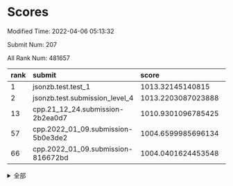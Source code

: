 # Scores

Modified Time: 2022-04-06 05:13:32

Submit Num: 207

All Rank Num: 481657

| rank |               submit               |       score        |       sigma        | pk_num |
| :--- | :--------------------------------- | :----------------- | :----------------- | :----- |
| 1    | jsonzb.test.test_1                 | 1013.32145140815   | 0.8072521714228246 | 9306   |
| 2    | jsonzb.test.submission_level_4     | 1013.2203087023888 | 0.8221628979937358 | 9304   |
| 13   | cpp.21_12_24.submission-2b2ea0d7   | 1010.9301096785425 | 0.7843291505232952 | 9307   |
| 57   | cpp.2022_01_09.submission-5b0e3de2 | 1004.6599985696134 | 0.7121000940152065 | 9303   |
| 66   | cpp.2022_01_09.submission-816672bd | 1004.0401624453548 | 0.7175277026531891 | 9304   |


<details>
<summary>全部</summary>

| rank |                 submit                 |       score        |       sigma        | pk_num |
| :--- | :------------------------------------- | :----------------- | :----------------- | :----- |
| 1    | jsonzb.test.test_1                     | 1013.32145140815   | 0.8072521714228246 | 9306   |
| 2    | jsonzb.test.submission_level_4         | 1013.2203087023888 | 0.8221628979937358 | 9304   |
| 3    | gobigger.level_3.submission_level_3_41 | 1012.0936041421743 | 0.7857258256209965 | 9307   |
| 4    | gobigger.level_3.submission_level_3_47 | 1011.7947502939276 | 0.7646637633692673 | 9307   |
| 5    | gobigger.level_3.submission_level_3_20 | 1011.4855775907312 | 0.7810030087487231 | 9310   |
| 6    | gobigger.level_3.submission_level_3_45 | 1011.4077448206993 | 0.7921815922890038 | 9308   |
| 7    | gobigger.level_3.submission_level_3_14 | 1011.3596610017004 | 0.7694572658066822 | 9307   |
| 8    | gobigger.level_3.submission_level_3_36 | 1011.211703397671  | 0.7779514958699939 | 9309   |
| 9    | gobigger.level_3.submission_level_3_22 | 1011.0860979997133 | 0.7825408289919498 | 9306   |
| 10   | gobigger.level_3.submission_level_3_35 | 1011.0837228479334 | 0.7940012146373011 | 9307   |
| 11   | gobigger.level_3.submission_level_3_18 | 1011.0050984707461 | 0.7893429242914409 | 9309   |
| 12   | gobigger.level_3.submission_level_3_49 | 1010.9867817586755 | 0.7769139910997362 | 9303   |
| 13   | cpp.21_12_24.submission-2b2ea0d7       | 1010.9301096785425 | 0.7843291505232952 | 9307   |
| 14   | gobigger.level_3.submission_level_3_5  | 1010.7468401757202 | 0.7681332867508227 | 9307   |
| 15   | gobigger.level_3.submission_level_3_25 | 1010.6526920981267 | 0.7631460162592864 | 9306   |
| 16   | gobigger.level_3.submission_level_3_37 | 1010.6368659807971 | 0.7669926356072552 | 9305   |
| 17   | gobigger.level_3.submission_level_3_2  | 1010.4005442443734 | 0.7835327212637312 | 9307   |
| 18   | gobigger.level_3.submission_level_3_48 | 1010.3774049583841 | 0.759459148379522  | 9312   |
| 19   | gobigger.level_3.submission_level_3_39 | 1010.3668396980886 | 0.7756522338610451 | 9308   |
| 20   | gobigger.level_3.submission_level_3_21 | 1010.349064647904  | 0.7601239382114173 | 9307   |
| 21   | gobigger.level_3.submission_level_3_16 | 1010.2998331126278 | 0.7650316183937979 | 9303   |
| 22   | gobigger.level_3.submission_level_3_13 | 1010.2924860434587 | 0.7749374339058306 | 9308   |
| 23   | gobigger.level_3.submission_level_3_12 | 1010.2921848546506 | 0.7628331922061893 | 9311   |
| 24   | gobigger.level_3.submission_level_3_1  | 1010.1998781127287 | 0.7439013455979372 | 9306   |
| 25   | gobigger.level_3.submission_level_3_43 | 1010.1981211196484 | 0.7414905427500929 | 9308   |
| 26   | gobigger.level_3.submission_level_3_28 | 1010.1419091464928 | 0.7558440941962477 | 9311   |
| 27   | gobigger.level_3.submission_level_3_17 | 1010.0947634268103 | 0.7560204527862783 | 9310   |
| 28   | gobigger.level_3.submission_level_3_23 | 1009.9350044493324 | 0.7533549418171774 | 9305   |
| 29   | gobigger.level_3.submission_level_3_40 | 1009.8360037805693 | 0.7568993970645708 | 9307   |
| 30   | gobigger.level_3.submission_level_3_19 | 1009.8135276340531 | 0.7605889826509012 | 9310   |
| 31   | gobigger.level_3.submission_level_3_42 | 1009.7877764251112 | 0.749830985537649  | 9304   |
| 32   | gobigger.level_3.submission_level_3_44 | 1009.752460345654  | 0.7589395238561458 | 9305   |
| 33   | gobigger.level_3.submission_level_3_31 | 1009.6669437234518 | 0.7526360606468242 | 9309   |
| 34   | gobigger.level_3.submission_level_3_4  | 1009.635086931199  | 0.7580230072274274 | 9308   |
| 35   | gobigger.level_3.submission_level_3_10 | 1009.6174560978156 | 0.7488413872897409 | 9308   |
| 36   | gobigger.level_3.submission_level_3_27 | 1009.5684955436685 | 0.7525156216591468 | 9310   |
| 37   | gobigger.level_3.submission_level_3_3  | 1009.4826349709153 | 0.7598288074447999 | 9304   |
| 38   | gobigger.level_3.submission_level_3_30 | 1009.4806538363106 | 0.7466699286862024 | 9306   |
| 39   | gobigger.level_3.submission_level_3_32 | 1009.4742765976622 | 0.7592138804363677 | 9311   |
| 40   | gobigger.level_3.submission_level_3_34 | 1009.4412850312732 | 0.7681840745704483 | 9306   |
| 41   | gobigger.level_3.submission_level_3_11 | 1009.4115747446813 | 0.7395952434622491 | 9308   |
| 42   | gobigger.level_3.submission_level_3_24 | 1009.3304837784252 | 0.7553437355173899 | 9311   |
| 43   | gobigger.level_3.submission_level_3_7  | 1009.221414254824  | 0.7524289810057074 | 9306   |
| 44   | gobigger.level_3.submission_level_3_29 | 1009.1954061514326 | 0.7553943905066882 | 9307   |
| 45   | gobigger.level_3.submission_level_3_9  | 1009.1680369482611 | 0.7394903533862749 | 9307   |
| 46   | gobigger.level_3.submission_level_3_26 | 1009.1266354570536 | 0.7539369061910639 | 9305   |
| 47   | gobigger.level_3.submission_level_3_46 | 1009.045816376455  | 0.7368215245135957 | 9310   |
| 48   | gobigger.level_3.submission_level_3_38 | 1008.8076442503948 | 0.7563345980083674 | 9305   |
| 49   | gobigger.level_3.submission_level_3_8  | 1008.6861620872404 | 0.7478626802683899 | 9308   |
| 50   | gobigger.level_3.submission_level_3_15 | 1008.5426330882445 | 0.7231750362753215 | 9306   |
| 51   | gobigger.level_3.submission_level_3_0  | 1008.4286097621244 | 0.7371843679001239 | 9306   |
| 52   | gobigger.level_3.submission_level_3_33 | 1008.2418904241161 | 0.7433755342518332 | 9302   |
| 53   | gobigger.level_3.submission_level_3_6  | 1007.9880378524563 | 0.7681385025852371 | 9310   |
| 54   | gobigger.level_1.submission_level_1_2  | 1005.4197403705964 | 0.7152280625121209 | 9304   |
| 55   | gobigger.level_1.submission_level_1_34 | 1005.1407690703269 | 0.7240224142719575 | 9306   |
| 56   | gobigger.level_1.submission_level_1_26 | 1004.7957240534421 | 0.714347730491418  | 9309   |
| 57   | cpp.2022_01_09.submission-5b0e3de2     | 1004.6599985696134 | 0.7121000940152065 | 9303   |
| 58   | gobigger.level_1.submission_level_1_35 | 1004.4866139317644 | 0.7244330965696478 | 9301   |
| 59   | gobigger.level_1.submission_level_1_43 | 1004.2283963006594 | 0.7174652291363472 | 9303   |
| 60   | gobigger.level_1.submission_level_1_20 | 1004.1783371243611 | 0.724667377413169  | 9309   |
| 61   | gobigger.level_1.submission_level_1_19 | 1004.1761073870904 | 0.7182604672318862 | 9305   |
| 62   | gobigger.level_1.submission_level_1_36 | 1004.1484338075826 | 0.7048996817819115 | 9307   |
| 63   | gobigger.level_1.submission_level_1_31 | 1004.0964205760217 | 0.7197733631026213 | 9307   |
| 64   | gobigger.level_1.submission_level_1_39 | 1004.0751390216432 | 0.7136677585412455 | 9307   |
| 65   | gobigger.level_1.submission_level_1_38 | 1004.0741977474579 | 0.7193696472525203 | 9307   |
| 66   | cpp.2022_01_09.submission-816672bd     | 1004.0401624453548 | 0.7175277026531891 | 9304   |
| 67   | gobigger.level_1.submission_level_1_45 | 1003.9284861361949 | 0.7113592039109868 | 9307   |
| 68   | gobigger.level_1.submission_level_1_11 | 1003.8841895557853 | 0.7235006025432404 | 9308   |
| 69   | gobigger.level_1.submission_level_1_13 | 1003.7403884019835 | 0.7286910222278592 | 9308   |
| 70   | gobigger.level_1.submission_level_1_42 | 1003.7262518156354 | 0.7089426625630225 | 9308   |
| 71   | gobigger.level_1.submission_level_1_0  | 1003.6625518032818 | 0.7218246273445117 | 9309   |
| 72   | gobigger.level_1.submission_level_1_37 | 1003.660378262617  | 0.7244723569709578 | 9312   |
| 73   | gobigger.level_1.submission_level_1_10 | 1003.6566655202192 | 0.6998161951144058 | 9306   |
| 74   | gobigger.level_1.submission_level_1_30 | 1003.6173990029729 | 0.7175176076949075 | 9308   |
| 75   | gobigger.level_1.submission_level_1_25 | 1003.5021159808699 | 0.716246543537746  | 9306   |
| 76   | gobigger.level_1.submission_level_1_33 | 1003.485908381695  | 0.7056648561232471 | 9306   |
| 77   | gobigger.level_1.submission_level_1_49 | 1003.4611345088434 | 0.7158073032171696 | 9308   |
| 78   | gobigger.level_1.submission_level_1_5  | 1003.3839457045284 | 0.7139358145937936 | 9309   |
| 79   | gobigger.level_1.submission_level_1_47 | 1003.3191669246322 | 0.7100081558878498 | 9300   |
| 80   | gobigger.level_1.submission_level_1_48 | 1003.2803893476449 | 0.7200050335677394 | 9309   |
| 81   | gobigger.level_1.submission_level_1_29 | 1003.2448977453722 | 0.7199051470465523 | 9299   |
| 82   | gobigger.level_1.submission_level_1_15 | 1003.2332384662382 | 0.7155607335041178 | 9310   |
| 83   | gobigger.level_1.submission_level_1_3  | 1003.1715427125471 | 0.7149588778829057 | 9311   |
| 84   | gobigger.level_1.submission_level_1_16 | 1003.0890830765009 | 0.71977053814697   | 9310   |
| 85   | gobigger.level_1.submission_level_1_1  | 1003.0260160408598 | 0.7202485165896304 | 9308   |
| 86   | gobigger.level_1.submission_level_1_12 | 1002.9696439757859 | 0.7125820334920899 | 9311   |
| 87   | gobigger.level_1.submission_level_1_27 | 1002.9402300100694 | 0.7218685139839564 | 9309   |
| 88   | gobigger.level_1.submission_level_1_17 | 1002.9172748793275 | 0.7093613069614758 | 9311   |
| 89   | gobigger.level_1.submission_level_1_6  | 1002.9126158136612 | 0.7153703272558882 | 9309   |
| 90   | gobigger.level_1.submission_level_1_4  | 1002.834082841368  | 0.714076573586219  | 9306   |
| 91   | gobigger.level_1.submission_level_1_24 | 1002.8183042496821 | 0.7046817385291958 | 9307   |
| 92   | gobigger.level_1.submission_level_1_7  | 1002.687185184973  | 0.7019861974077594 | 9307   |
| 93   | gobigger.level_1.submission_level_1_23 | 1002.6437933586224 | 0.7147937054794516 | 9312   |
| 94   | gobigger.level_1.submission_level_1_21 | 1002.6135336347003 | 0.7131636908366674 | 9313   |
| 95   | gobigger.level_1.submission_level_1_41 | 1002.6125271003219 | 0.7092512299526108 | 9307   |
| 96   | gobigger.level_1.submission_level_1_18 | 1002.6101358626634 | 0.7288135085447839 | 9312   |
| 97   | gobigger.level_1.submission_level_1_44 | 1002.5542875307368 | 0.7087226592444393 | 9308   |
| 98   | gobigger.level_1.submission_level_1_46 | 1002.4750992215186 | 0.7115744509708221 | 9311   |
| 99   | gobigger.level_1.submission_level_1_8  | 1002.4312615735619 | 0.7227013515780744 | 9309   |
| 100  | gobigger.level_1.submission_level_1_40 | 1002.3949260585812 | 0.7110346836796068 | 9305   |
| 101  | gobigger.level_1.submission_level_1_28 | 1002.3755613059608 | 0.709008249998971  | 9307   |
| 102  | gobigger.level_1.submission_level_1_14 | 1002.3624828599897 | 0.7117777765972154 | 9306   |
| 103  | gobigger.level_1.submission_level_1_22 | 1002.2842739734534 | 0.715300638455754  | 9310   |
| 104  | gobigger.level_1.submission_level_1_9  | 1001.6320102244999 | 0.7179687277750898 | 9307   |
| 105  | gobigger.level_1.submission_level_1_32 | 1001.331971306386  | 0.712981138472205  | 9311   |
| 106  | gobigger.random.submission_random_13   | 997.4072047082033  | 0.7028115281084888 | 9306   |
| 107  | gobigger.random.submission_random_39   | 997.0437721148697  | 0.7059201078346542 | 9306   |
| 108  | gobigger.random.submission_random_48   | 996.8854439357152  | 0.7071893911143455 | 9306   |
| 109  | gobigger.random.submission_random_41   | 996.8752193288195  | 0.7171556627780196 | 9307   |
| 110  | gobigger.random.submission_random_38   | 996.6839157680246  | 0.7153183852031835 | 9309   |
| 111  | gobigger.random.submission_random_6    | 996.6758299332707  | 0.7353426185427325 | 9306   |
| 112  | gobigger.random.submission_random_7    | 996.6523991380641  | 0.7157988022327256 | 9304   |
| 113  | gobigger.random.submission_random_22   | 996.5716043947718  | 0.7056579924179411 | 9310   |
| 114  | gobigger.random.submission_random_31   | 996.4774387758773  | 0.7061064130726673 | 9305   |
| 115  | gobigger.random.submission_random_46   | 996.3993231119497  | 0.7126474002696976 | 9309   |
| 116  | gobigger.random.submission_random_20   | 996.3975679596784  | 0.6972485541331449 | 9313   |
| 117  | gobigger.random.submission_random_10   | 996.3959449432128  | 0.7020905488344469 | 9305   |
| 118  | gobigger.random.submission_random_0    | 996.3790147241674  | 0.7002754276499866 | 9310   |
| 119  | gobigger.random.submission_random_14   | 996.3430308700647  | 0.7157851189878366 | 9310   |
| 120  | gobigger.random.submission_random_11   | 996.3363442832525  | 0.7121693426362314 | 9309   |
| 121  | gobigger.random.submission_random_12   | 996.3160462929953  | 0.7267002801231291 | 9309   |
| 122  | gobigger.random.submission_random_26   | 996.2729165652496  | 0.7055894800723392 | 9301   |
| 123  | gobigger.random.submission_random_32   | 996.2299473605876  | 0.7013543849275768 | 9308   |
| 124  | gobigger.random.submission_random_9    | 996.2172250043585  | 0.7182153219256558 | 9307   |
| 125  | gobigger.random.submission_random_37   | 996.1952888979284  | 0.6963546495930891 | 9305   |
| 126  | gobigger.random.submission_random_16   | 996.1648769985943  | 0.7129134995462115 | 9309   |
| 127  | gobigger.random.submission_random_23   | 996.1473203106589  | 0.6961999612538292 | 9303   |
| 128  | gobigger.random.submission_random_1    | 996.1459011851996  | 0.7086483628722988 | 9309   |
| 129  | gobigger.random.submission_random_40   | 996.0481031985056  | 0.7128588881562866 | 9307   |
| 130  | gobigger.random.submission_random_8    | 995.9895040150068  | 0.6990235309116846 | 9308   |
| 131  | gobigger.random.submission_random_25   | 995.978963537242   | 0.7037102374433462 | 9304   |
| 132  | gobigger.random.submission_random_36   | 995.9499954438414  | 0.7244288872044733 | 9307   |
| 133  | gobigger.random.submission_random_17   | 995.9448161742417  | 0.7152837798321575 | 9304   |
| 134  | gobigger.random.submission_random_43   | 995.9263607313279  | 0.7104853796226295 | 9310   |
| 135  | gobigger.random.submission_random_5    | 995.9027837267322  | 0.7061201764379288 | 9306   |
| 136  | gobigger.random.submission_random_18   | 995.8772918133114  | 0.7032358998951479 | 9311   |
| 137  | gobigger.random.submission_random_34   | 995.8742502785209  | 0.7092392992201235 | 9313   |
| 138  | gobigger.random.submission_random_24   | 995.8537771904398  | 0.7241803836559555 | 9306   |
| 139  | gobigger.random.submission_random_3    | 995.8508326985349  | 0.7045368422533163 | 9304   |
| 140  | gobigger.random.submission_random_44   | 995.7680764599654  | 0.7034559722079672 | 9308   |
| 141  | gobigger.random.submission_random_45   | 995.7608789045951  | 0.7096847492392953 | 9306   |
| 142  | gobigger.random.submission_random_27   | 995.7237052205874  | 0.6975863556124238 | 9302   |
| 143  | gobigger.random.submission_random_42   | 995.6777580462309  | 0.7100439246475235 | 9309   |
| 144  | gobigger.random.submission_random_33   | 995.6725215929298  | 0.7182848468551405 | 9303   |
| 145  | gobigger.random.submission_random_30   | 995.6557966746022  | 0.7081539543885594 | 9308   |
| 146  | gobigger.random.submission_random_2    | 995.6291403207904  | 0.7037486474766835 | 9310   |
| 147  | gobigger.random.submission_random_35   | 995.5666626109439  | 0.7186357248873892 | 9311   |
| 148  | gobigger.random.submission_random_49   | 995.5503524183539  | 0.7136717738809001 | 9308   |
| 149  | gobigger.random.submission_random_28   | 995.5049161428045  | 0.7115059605225024 | 9312   |
| 150  | gobigger.random.submission_random_21   | 995.4440526740224  | 0.6964979477691098 | 9303   |
| 151  | gobigger.random.submission_random_15   | 995.130486340925   | 0.7319061279691369 | 9306   |
| 152  | gobigger.random.submission_random_19   | 994.9953308447641  | 0.7127120743078221 | 9310   |
| 153  | gobigger.random.submission_random_47   | 994.9052713609304  | 0.7190526173482225 | 9301   |
| 154  | gobigger.level_2.submission_level_2_16 | 994.8811554477279  | 0.7339374550750257 | 9310   |
| 155  | gobigger.random.submission_random_4    | 994.8704071897005  | 0.715556066752534  | 9310   |
| 156  | gobigger.level_2.submission_level_2_38 | 994.4622038975996  | 0.7233978567340856 | 9308   |
| 157  | gobigger.random.submission_random_29   | 993.885365451195   | 0.7282203211205373 | 9304   |
| 158  | gobigger.level_2.submission_level_2_39 | 993.505670527343   | 0.726158001697426  | 9309   |
| 159  | gobigger.level_2.submission_level_2_18 | 993.3043749554993  | 0.7154215860645343 | 9307   |
| 160  | gobigger.level_2.submission_level_2_6  | 993.1761506760299  | 0.7402977955848807 | 9309   |
| 161  | gobigger.level_2.submission_level_2_13 | 993.0790716261902  | 0.7515391282588968 | 9306   |
| 162  | gobigger.level_2.submission_level_2_32 | 993.0780231578312  | 0.7358478452575985 | 9311   |
| 163  | gobigger.level_2.submission_level_2_35 | 993.0514015737187  | 0.7554376201256818 | 9311   |
| 164  | gobigger.level_2.submission_level_2_47 | 993.0254731937474  | 0.7282410530869203 | 9306   |
| 165  | gobigger.level_2.submission_level_2_29 | 992.9412162366646  | 0.7442765942093769 | 9307   |
| 166  | gobigger.level_2.submission_level_2_40 | 992.9063361994909  | 0.7396712921389033 | 9306   |
| 167  | gobigger.level_2.submission_level_2_5  | 992.753783349092   | 0.7443956015968216 | 9304   |
| 168  | gobigger.level_2.submission_level_2_31 | 992.7534073624834  | 0.7362741632903725 | 9306   |
| 169  | gobigger.level_2.submission_level_2_23 | 992.7421355892928  | 0.7479831676872011 | 9305   |
| 170  | gobigger.level_2.submission_level_2_10 | 992.5971792877384  | 0.7303758406553515 | 9306   |
| 171  | gobigger.level_2.submission_level_2_25 | 992.5798870933027  | 0.7656471083838063 | 9307   |
| 172  | gobigger.level_2.submission_level_2_36 | 992.5380841734384  | 0.755856281299996  | 9308   |
| 173  | gobigger.level_2.submission_level_2_43 | 992.5368176077934  | 0.7455898618852514 | 9309   |
| 174  | gobigger.level_2.submission_level_2_14 | 992.519945095488   | 0.7522606937301648 | 9310   |
| 175  | gobigger.level_2.submission_level_2_7  | 992.4674880332825  | 0.7636615849299278 | 9302   |
| 176  | gobigger.level_2.submission_level_2_46 | 992.4398425886047  | 0.7185429648820882 | 9311   |
| 177  | gobigger.level_2.submission_level_2_48 | 992.4355111613216  | 0.7549774613368513 | 9312   |
| 178  | gobigger.level_2.submission_level_2_11 | 992.4352775488566  | 0.7304753495716374 | 9306   |
| 179  | gobigger.level_2.submission_level_2_34 | 992.4152908204509  | 0.7401364637747828 | 9307   |
| 180  | gobigger.level_2.submission_level_2_45 | 992.3371038677619  | 0.7702735196007108 | 9301   |
| 181  | gobigger.level_2.submission_level_2_30 | 992.330775922796   | 0.7561744348974533 | 9307   |
| 182  | gobigger.level_2.submission_level_2_0  | 992.1979530388822  | 0.7423514856662597 | 9308   |
| 183  | gobigger.level_2.submission_level_2_33 | 992.0904316994822  | 0.7484702270304877 | 9308   |
| 184  | gobigger.level_2.submission_level_2_17 | 992.0466742927238  | 0.7416040645244215 | 9311   |
| 185  | gobigger.level_2.submission_level_2_21 | 991.9842857662453  | 0.7539427748063025 | 9311   |
| 186  | gobigger.level_2.submission_level_2_27 | 991.928966481294   | 0.7526595964908688 | 9306   |
| 187  | gobigger.level_2.submission_level_2_49 | 991.7607624512223  | 0.7408092721457823 | 9308   |
| 188  | gobigger.level_2.submission_level_2_19 | 991.7361820649359  | 0.7587176509665934 | 9308   |
| 189  | gobigger.level_2.submission_level_2_3  | 991.7137168847822  | 0.7623896276254041 | 9307   |
| 190  | gobigger.level_2.submission_level_2_44 | 991.5183183255642  | 0.7716735213920042 | 9309   |
| 191  | gobigger.level_2.submission_level_2_12 | 991.4847819703073  | 0.7531186062133723 | 9309   |
| 192  | gobigger.level_2.submission_level_2_4  | 991.4825273626666  | 0.7456403352921107 | 9308   |
| 193  | gobigger.level_2.submission_level_2_37 | 991.466013522227   | 0.7591335892971239 | 9304   |
| 194  | gobigger.level_2.submission_level_2_28 | 991.4510862294916  | 0.7404092769857135 | 9306   |
| 195  | gobigger.level_2.submission_level_2_22 | 991.4486273772862  | 0.7535372963861672 | 9311   |
| 196  | gobigger.level_2.submission_level_2_42 | 991.4287475240211  | 0.7362135747961583 | 9308   |
| 197  | gobigger.level_2.submission_level_2_15 | 991.392006694282   | 0.7667181069369396 | 9309   |
| 198  | gobigger.level_2.submission_level_2_26 | 991.3311719201942  | 0.7589186973142397 | 9307   |
| 199  | gobigger.level_2.submission_level_2_41 | 991.3118329403363  | 0.7401305880559191 | 9308   |
| 200  | gobigger.level_2.submission_level_2_9  | 991.2121778861059  | 0.7306512490929105 | 9310   |
| 201  | gobigger.level_2.submission_level_2_24 | 991.1582069189714  | 0.7514527546437845 | 9306   |
| 202  | gobigger.level_2.submission_level_2_2  | 991.0679209225677  | 0.7787625183963063 | 9309   |
| 203  | gobigger.level_2.submission_level_2_1  | 990.8632774983258  | 0.7816451953208845 | 9308   |
| 204  | gobigger.level_2.submission_level_2_8  | 990.7788121856754  | 0.7647990598396126 | 9308   |
| 205  | gobigger.level_2.submission_level_2_20 | 990.5900476581645  | 0.755131875105994  | 9309   |
| 206  | gobigger.none.submission_none_0        | 978.5163716519334  | 1.3036368179037598 | 9305   |
| 207  | gobigger.none.submission_none_1        | 975.5693776027379  | 1.4790792397515373 | 9307   |

</details>